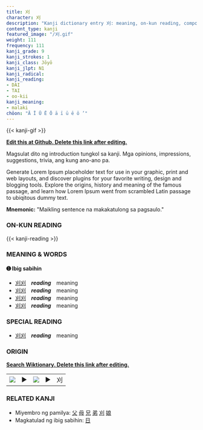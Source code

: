 ```yaml
---
title: 刈
character: 刈
description: "Kanji dictionary entry 刈: meaning, on-kun reading, compounds, origin, related kanji"
content_type: kanji
featured_image: "/刈.gif"
weight: 111
frequency: 111
kanji_grade: 9
kanji_strokes: 1
kanji_class: Jōyō
kanji_jlpt: N1
kanji_radical: 
kanji_reading: 
- DAI
- TAI
- oo-kii
kanji_meaning:
- malaki
chōon: "Ā Ī Ū Ē Ō ā ī ū ē ō ’"
---
```

[//]: # (Don't edit the line below. Kanji animated GIF code is automatically generated.)
{{< kanji-gif >}}

[//]: # (Edit below this line.)

**[Edit this at Github. Delete this link after editing.](https://github.com/tim0g/tim/tree/main/content/kanji/刈/index.md)**

Magsulat dito ng introduction tungkol sa kanji. Mga opinions, impressions, suggestions, trivia, ang kung ano-ano pa.

Generate Lorem Ipsum placeholder text for use in your graphic, print and web layouts, and discover plugins for your favorite writing, design and blogging tools. Explore the origins, history and meaning of the famous passage, and learn how Lorem Ipsum went from scrambled Latin passage to ubiqitous dummy text.
 
**Mnemonic:** "Maikling sentence na makakatulong sa pagsaulo."

### ON-KUN READING

[//]: # (Don't edit the line below. ON-KUN READING code is automatically generated.)
{{< kanji-reading >}}

### MEANING & WORDS

#### ➊ **Ibig sabihin**
  - [刈](../刈)[刈](../刈)　***reading***　meaning
  - [刈](../刈)[刈](../刈)　***reading***　meaning
  - [刈](../刈)[刈](../刈)　***reading***　meaning
  - [刈](../刈)[刈](../刈)　***reading***　meaning

### SPECIAL READING
  - [刈](../刈)[刈](../刈)　***reading***　meaning

### ORIGIN

**[Search Wiktionary. Delete this link after editing.](https://wiktionary.org/wiki/刈)**
<table class="kanji-table"><tr><td>
<img src="60px-刈-bronze.svg.png">
</td><td>▶</td><td>
<img src="60px-刈-oracle.svg.png">
</td><td>▶</td>
<td class="kanji-origin">刈</td>
</tr></table>

### RELATED KANJI
- Miyembro ng pamilya: [父](../父) [母](../母) [兄](../兄) [弟](../弟) [刈](../刈) [娘](../娘)
- Magkatulad ng ibig sabihin: [日](../日)
